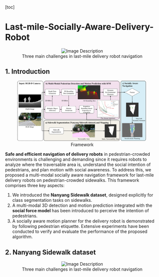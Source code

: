 [toc]
# Last-mile-Socially-Aware-Delivery-Robot
<figure style="text-align:center;">
  <img src="imgs/ICRA24_MS3225_Accompany_video%2000_00_07-00_00_14.gif" alt="Image Description" width="800">
  <figcaption>Three main challenges in last-mile delivery robot navigation</figcaption>
</figure>

## 1. Introduction
<figure style="text-align:center;">
  <img src="imgs/framework.png" alt="Image Description" width="800">
  <figcaption>Framework</figcaption>
</figure>

**Safe and efficient navigation of delivery robots** in pedestrian-crowded environments is challenging and demanding since it requires robots to analyze where the traversable area is, understand the social intention of pedestrians, and plan motion with social awareness. To address this, we proposed a multi-modal socially aware navigation framework for last-mile delivery robots on pedestrian-crowded sidewalks. This framework comprises three key aspects: 
1) We introduced the **Nanyang Sidewalk dataset**, designed explicitly for class segmentation tasks on sidewalks. 
2) A multi-modal 3D detection and motion prediction integrated with the **social force model** has been introduced to perceive the intention of pedestrians. 
3) A socially aware motion planner for the delivery robot is demonstrated by following pedestrian etiquette. Extensive experiments have been conducted to verify and evaluate the performance of the proposed algorithm.
## 2. Nanyang Sidewalk dataset
<figure style="text-align:center;">
  <img src="imgs/dataset.png" alt="Image Description" width="800">
  <figcaption>Three main challenges in last-mile delivery robot navigation</figcaption>
</figure>